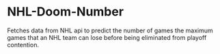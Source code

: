# NHL-Doom-Number

Fetches data from NHL api to predict the number of games the maximum games that an NHL team can lose before being eliminated from playoff contention.
